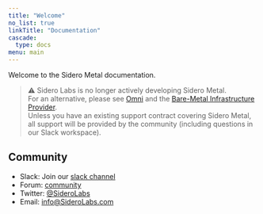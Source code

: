 ```yaml
---
title: "Welcome"
no_list: true
linkTitle: "Documentation"
cascade:
  type: docs
menu: main
---
```


Welcome to the Sidero Metal documentation.

> :warning: Sidero Labs is no longer actively developing Sidero Metal.<br/>
  For an alternative, please see <a href="https://github.com/siderolabs/omni.git">Omni</a>
  and the <a href="https://omni.siderolabs.com/tutorials/setting-up-the-bare-metal-infrastructure-provider">Bare-Metal Infrastructure Provider</a>.<br/>
  Unless you have an existing support contract covering Sidero Metal, all support will be provided by the community (including questions in our Slack workspace).

## Community

- Slack: Join our [slack channel](https://slack.dev.talos-systems.io)
- Forum: [community](https://groups.google.com/a/SideroLabs.com/forum/#!forum/community)
- Twitter: [@SideroLabs](https://twitter.com/SideroLabs)
- Email: [info@SideroLabs.com](mailto:info@SideroLabs.com)
